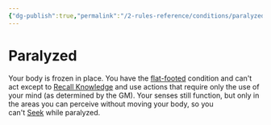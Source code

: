 ```yaml
---
{"dg-publish":true,"permalink":"/2-rules-reference/conditions/paralyzed/","noteIcon":""}
---
```


# Paralyzed

Your body is frozen in place. You have the [flat-footed](https://2e.aonprd.com/Conditions.aspx?ID=16) condition and can't act except to [Recall Knowledge](https://2e.aonprd.com/Actions.aspx?ID=26) and use actions that require only the use of your mind (as determined by the GM). Your senses still function, but only in the areas you can perceive without moving your body, so you can't [Seek](https://2e.aonprd.com/Actions.aspx?ID=84) while paralyzed.